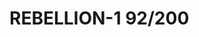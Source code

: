 # REBELLION-1                                                                                                           92/200
